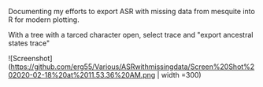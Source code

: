 Documenting my efforts to export ASR with missing data from mesquite into R for modern plotting. 

With a tree with a tarced character open, select trace and "export ancestral states trace"


![Screenshot](https://github.com/erg55/Various/ASRwithmissingdata/Screen%20Shot%202020-02-18%20at%2011.53.36%20AM.png | width =300)
